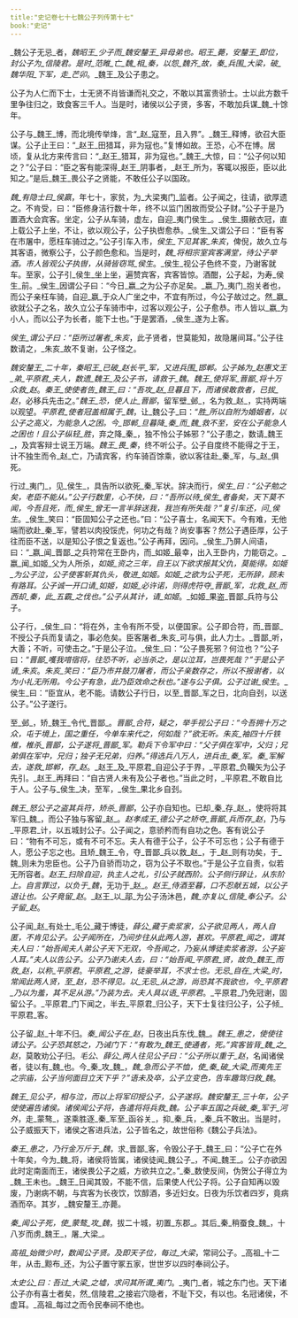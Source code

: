 ```yaml
---
title:"史记卷七十七魏公子列传第十七"
book:"史记"
---
```

_魏公子无忌_者，_魏昭王_少子而_魏安釐王_异母弟也。_昭王_薨，_安釐王_即位，封公子为_信陵君_。是时_范睢_亡_魏_相_秦_，以怨_魏齐_故，_秦_兵围_大梁_，破_魏华阳_下军，走_芒卯_。_魏王_及公子患之。

公子为人仁而下士，士无贤不肖皆谦而礼交之，不敢以其富贵骄士。士以此方数千里争往归之，致食客三千人。当是时，诸侯以公子贤，多客，不敢加兵谋_魏_十馀年。

公子与_魏王_博，而北境传举烽，言“_赵_寇至，且入界”。_魏王_释博，欲召大臣谋。公子止王曰：“_赵王_田猎耳，非为寇也。”复博如故。王恐，心不在博。居顷，复从北方来传言曰：“_赵王_猎耳，非为寇也。”_魏王_大惊，曰：“公子何以知之？”公子曰：“臣之客有能深得_赵王_阴事者，_赵王_所为，客辄以报臣，臣以此知之。”是后_魏王_畏公子之贤能，不敢任公子以国政。

_魏_有隐士曰_侯嬴_，年七十，家贫，为_大梁夷门_监者。公子闻之，往请，欲厚遗之。不肯受，曰：“臣修身洁行数十年，终不以监门困故而受公子财。”公子于是乃置酒大会宾客。坐定，公子从车骑，虚左，自迎_夷门侯生_。_侯生_摄敝衣冠，直上载公子上坐，不让，欲以观公子，公子执辔愈恭。_侯生_又谓公子曰：“臣有客在市屠中，愿枉车骑过之。”公子引车入市，_侯生_下见其客_朱亥_，俾倪，故久立与其客语，微察公子，公子颜色愈和。当是时，_魏_将相宗室宾客满堂，待公子举酒。市人皆观公子执辔，从骑皆窃骂_侯生_。_侯生_视公子色终不变，乃谢客就车。至家，公子引_侯生_坐上坐，遍赞宾客，宾客皆惊。酒酣，公子起，为寿_侯生_前。_侯生_因谓公子曰：“今日_嬴_之为公子亦足矣。_嬴_乃_夷门_抱关者也，而公子亲枉车骑，自迎_嬴_于众人广坐之中，不宜有所过，今公子故过之。然_嬴_欲就公子之名，故久立公子车骑市中，过客以观公子，公子愈恭。市人皆以_嬴_为小人，而以公子为长者，能下士也。”于是罢酒，_侯生_遂为上客。

_侯生_谓公子曰：“臣所过屠者_朱亥_，此子贤者，世莫能知，故隐屠间耳。”公子往数请之，_朱亥_故不复谢，公子怪之。

_魏安釐王_二十年，_秦昭王_已破_赵长平_军，又进兵围_邯郸_。公子姊为_赵惠文王_弟_平原君_夫人，数遗_魏王_及公子书，请救于_魏_。_魏王_使将军_晋鄙_将十万众救_赵_。_秦王_使使者告_魏王_曰：“吾攻_赵_旦暮且下，而诸侯敢救者，已拔_赵_，必移兵先击之。”_魏王_恐，使人止_晋鄙_，留军壁_邺_，名为救_赵_，实持两端以观望。_平原君_使者冠盖相属于_魏_，让_魏公子_曰：“_胜_所以自附为婚姻者，以公子之高义，为能急人之困。今_邯郸_旦暮降_秦_而_魏_救不至，安在公子能急人之困也！且公子纵轻_胜_，弃之降_秦_，独不怜公子姊邪？”公子患之，数请_魏王_，及宾客辩士说王万端。_魏王_畏_秦_，终不听公子。公子自度终不能得之于王，计不独生而令_赵_亡，乃请宾客，约车骑百馀乘，欲以客往赴_秦_军，与_赵_俱死。

行过_夷门_，见_侯生_，具告所以欲死_秦_军状。辞决而行，_侯生_曰：“公子勉之矣，老臣不能从。”公子行数里，心不快，曰：“吾所以待_侯生_者备矣，天下莫不闻，今吾且死，而_侯生_曾无一言半辞送我，我岂有所失哉？”复引车还，问_侯生_。_侯生_笑曰：“臣固知公子之还也。”曰：“公子喜士，名闻天下。今有难，无他端而欲赴_秦_军，譬若以肉投馁虎，何功之有哉？尚安事客？然公子遇臣厚，公子往而臣不送，以是知公子恨之复返也。”公子再拜，因问。_侯生_乃屏人间语，曰：“_嬴_闻_晋鄙_之兵符常在王卧内，而_如姬_最幸，出入王卧内，力能窃之。_嬴_闻_如姬_父为人所杀，_如姬_资之三年，自王以下欲求报其父仇，莫能得。_如姬_为公子泣，公子使客斩其仇头，敬进_如姬_。_如姬_之欲为公子死，无所辞，顾未有路耳。公子诚一开口请_如姬_，_如姬_必许诺，则得虎符夺_晋鄙_军，北救_赵_而西却_秦_，此_五霸_之伐也。”公子从其计，请_如姬_。_如姬_果盗_晋鄙_兵符与公子。

公子行，_侯生_曰：“将在外，主令有所不受，以便国家。公子即合符，而_晋鄙_不授公子兵而复请之，事必危矣。臣客屠者_朱亥_可与俱，此人力士。_晋鄙_听，大善；不听，可使击之。”于是公子泣。_侯生_曰：“公子畏死邪？何泣也？”公子曰：“_晋鄙_嚄我唶宿将，往恐不听，必当杀之，是以泣耳，岂畏死哉？”于是公子请_朱亥_。_朱亥_笑曰：“臣乃市井鼓刀屠者，而公子亲数存之，所以不报谢者，以为小礼无所用。今公子有急，此乃臣效命之秋也。”遂与公子俱。公子过谢_侯生_。_侯生_曰：“臣宜从，老不能。请数公子行日，以至_晋鄙_军之日，北向自刭，以送公子。”公子遂行。

至_邺_，矫_魏王_令代_晋鄙_。_晋鄙_合符，疑之，举手视公子曰：“今吾拥十万之众，屯于境上，国之重任，今单车来代之，何如哉？”欲无听。_朱亥_袖四十斤铁椎，椎杀_晋鄙_，公子遂将_晋鄙_军。勒兵下令军中曰：“父子俱在军中，父归；兄弟俱在军中，兄归；独子无兄弟，归养。”得选兵八万人，进兵击_秦_军。_秦_军解去，遂救_邯郸_，存_赵_。_赵王_及_平原君_自迎公子于界，_平原君_负韊矢为公子先引。_赵王_再拜曰：“自古贤人未有及公子者也。”当此之时，_平原君_不敢自比于人。公子与_侯生_决，至军，_侯生_果北乡自刭。

_魏王_怒公子之盗其兵符，矫杀_晋鄙_，公子亦自知也。已却_秦_存_赵_，使将将其军归_魏_，而公子独与客留_赵_。_赵孝成王_德公子之矫夺_晋鄙_兵而存_赵_，乃与_平原君_计，以五城封公子。公子闻之，意骄矜而有自功之色。客有说公子曰：“物有不可忘，或有不可不忘。夫人有德于公子，公子不可忘也；公子有德于人，愿公子忘之也。且矫_魏王_令，夺_晋鄙_兵以救_赵_，于_赵_则有功矣，于_魏_则未为忠臣也。公子乃自骄而功之，窃为公子不取也。”于是公子立自责，似若无所容者。_赵王_扫除自迎，执主人之礼，引公子就西阶。公子侧行辞让，从东阶上。自言罪过，以负于_魏_，无功于_赵_。_赵王_侍酒至暮，口不忍献五城，以公子退让也。公子竟留_赵_。_赵王_以_鄗_为公子汤沐邑，_魏_亦复以_信陵_奉公子。公子留_赵_。

公子闻_赵_有处士_毛公_藏于博徒，_薛公_藏于卖浆家，公子欲见两人，两人自匿，不肯见公子。公子闻所在，乃间步往从此两人游，甚欢。_平原君_闻之，谓其夫人曰：“始吾闻夫人弟公子天下无双，今吾闻之，乃妄从博徒卖浆者游，公子妄人耳。”夫人以告公子。公子乃谢夫人去，曰：“始吾闻_平原君_贤，故负_魏王_而救_赵_，以称_平原君_。_平原君_之游，徒豪举耳，不求士也。_无忌_自在_大梁_时，常闻此两人贤，至_赵_，恐不得见。以_无忌_从之游，尚恐其不我欲也，今_平原君_乃以为羞，其不足从游。”乃装为去。夫人具以语_平原君_。_平原君_乃免冠谢，固留公子。_平原君_门下闻之，半去_平原君_归公子，天下士复往归公子，公子倾_平原君_客。

公子留_赵_十年不归。_秦_闻公子在_赵_，日夜出兵东伐_魏_。_魏王_患之，使使往请公子。公子恐其怒之，乃诫门下：“有敢为_魏王_使通者，死。”宾客皆背_魏_之_赵_，莫敢劝公子归。_毛公_、_薛公_两人往见公子曰：“公子所以重于_赵_，名闻诸侯者，徒以有_魏_也。今_秦_攻_魏_，_魏_急而公子不恤，使_秦_破_大梁_而夷先王之宗庙，公子当何面目立天下乎？”语未及卒，公子立变色，告车趣驾归救_魏_。

_魏王_见公子，相与泣，而以上将军印授公子，公子遂将。_魏安釐王_三十年，公子使使遍告诸侯。诸侯闻公子将，各遣将将兵救_魏_。公子率五国之兵破_秦_军于_河外_，走_蒙骜_，遂乘胜逐_秦_军至_函谷关_，抑_秦_兵，_秦_兵不敢出。当是时，公子威振天下，诸侯之客进兵法，公子皆名之，故世俗称《魏公子兵法》。

_秦王_患之，乃行金万斤于_魏_，求_晋鄙_客，令毁公子于_魏王_曰：“公子亡在外十年矣，今为_魏_将，诸侯将皆属，诸侯徒闻_魏公子_，不闻_魏王_。公子亦欲因此时定南面而王，诸侯畏公子之威，方欲共立之。”_秦_数使反间，伪贺公子得立为_魏_王未也。_魏王_日闻其毁，不能不信，后果使人代公子将。公子自知再以毁废，乃谢病不朝，与宾客为长夜饮，饮醇酒，多近妇女。日夜为乐饮者四岁，竟病酒而卒。其岁，_魏安釐王_亦薨。

_秦_闻公子死，使_蒙骜_攻_魏_，拔二十城，初置_东郡_。其后_秦_稍蚕食_魏_，十八岁而虏_魏王_，屠_大梁_。

_高祖_始微少时，数闻公子贤。及即天子位，每过_大梁_，常祠公子。_高祖_十二年，从击_黥布_还，为公子置守冢五家，世世岁以四时奉祠公子。

_太史公_曰：吾过_大梁_之墟，求问其所谓_夷门_。_夷门_者，城之东门也。天下诸公子亦有喜士者矣，然_信陵君_之接岩穴隐者，不耻下交，有以也。名冠诸侯，不虚耳。_高祖_每过之而令民奉祠不绝也。
